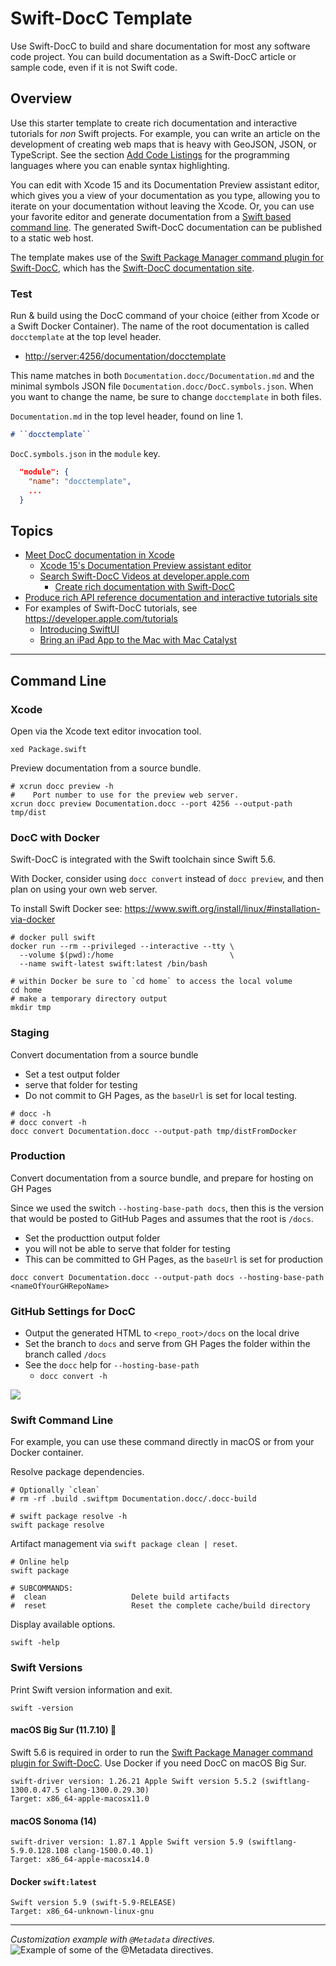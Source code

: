 # Swift-DocC Template

Use Swift-DocC to build and share documentation for most any software code project.  You can build documentation as a Swift-DocC article or sample code, even if it is not Swift code.  

## Overview

Use this starter template to create rich documentation and interactive tutorials for *non* Swift projects.  For example, you can write an article on the development of creating web maps that is heavy with GeoJSON, JSON, or TypeScript.  See the section [Add Code Listings][Add Code Listings] for the programming languages where you can enable syntax highlighting.

You can edit with Xcode 15 and its Documentation Preview assistant editor, which gives you a view of your documentation as you type, allowing you to iterate on your documentation without leaving the Xcode.  Or, you can use your favorite editor and generate documentation from a [Swift based command line][Swift based command line].  The generated Swift-DocC documentation can be published to a static web host.

The template makes use of the [Swift Package Manager command plugin for Swift-DocC][Swift Package Manager command plugin for Swift-DocC], which has the [Swift-DocC documentation site][Swift-DocC documentation site].

[Swift based command line]: https://www.swift.org/install "Swift development is officially supported on Apple platforms, Linux, and Windows."
[Add Code Listings]: https://www.swift.org/documentation/docc/formatting-your-documentation-content#Add-Code-Listings "code listings, or fenced code blocks"
[Swift Package Manager command plugin for Swift-DocC]: https://github.com/apple/swift-docc-plugin "The Swift-DocC plugin is a Swift Package Manager command plugin that supports building documentation for SwiftPM libraries and executables."
[Swift-DocC documentation site]: https://apple.github.io/swift-docc-plugin/documentation/swiftdoccplugin "Swift-DocC documentation for the plugin."
[pre-built Swift-DocC web renderer]: https://github.com/apple/swift-docc-render-artifact "Pre-built copy of the web renderer for Swift-DocC documentation."

### Test

Run & build using the DocC command of your choice (either from Xcode or a Swift Docker Container).  The name of the root documentation is called `docctemplate` at the top level header.  

* <http://server:4256/documentation/docctemplate>

This name matches in both `Documentation.docc/Documentation.md` and the minimal symbols JSON file `Documentation.docc/DocC.symbols.json`.  When you want to change the name, be sure to change `docctemplate` in both files.

`Documentation.md` in the top level header, found on line 1.

```markdown
# ``docctemplate``
```

`DocC.symbols.json` in the `module` key.

```json
  "module": {
    "name": "docctemplate",
    ...
  }
```

## Topics

* [Meet DocC documentation in Xcode](https://developer.apple.com/videos/play/wwdc2021/10166 "site: developer.apple.com")
  * [Xcode 15's Documentation Preview assistant editor](https://developer.apple.com/videos/play/wwdc2023/10244/?time=485 "Video demo of Documentation Preview at developer.apple.com")
  * [Search Swift-DocC Videos at developer.apple.com](https://developer.apple.com/search/?q=docc&type=Videos "Search Swift-DocC Videos at Apple")
    * [Create rich documentation with Swift-DocC](https://developer.apple.com/wwdc23/10244 "Swift-Doc video at developer.apple.com")
* [Produce rich API reference documentation and interactive tutorials site](https://www.swift.org/documentation/docc "swift.org version of Swift-DocC")
* For examples of Swift-DocC tutorials, see <https://developer.apple.com/tutorials>
  * [Introducing SwiftUI](https://developer.apple.com/tutorials/SwiftUI "SwiftUI Tutorials at developer.apple.com")
  * [Bring an iPad App to the Mac with Mac Catalyst](https://developer.apple.com/tutorials/Mac-Catalyst "Mac Catalyst Tutorials at developer.apple.com")

---

## Command Line

### Xcode

Open via the Xcode text editor invocation tool.

```console
xed Package.swift
```

Preview documentation from a source bundle.

```console
# xcrun docc preview -h
#    Port number to use for the preview web server.
xcrun docc preview Documentation.docc --port 4256 --output-path tmp/dist
```

### DocC with Docker

Swift-DocC is integrated with the Swift toolchain since Swift 5.6.

With Docker, consider using `docc convert` instead of `docc preview`, and then plan on using your own web server.

To install Swift Docker see:  <https://www.swift.org/install/linux/#installation-via-docker>

```console
# docker pull swift
docker run --rm --privileged --interactive --tty \
  --volume $(pwd):/home                          \
  --name swift-latest swift:latest /bin/bash
```

```console
# within Docker be sure to `cd home` to access the local volume
cd home
# make a temporary directory output
mkdir tmp
```

### Staging

Convert documentation from a source bundle

* Set a test output folder
* serve that folder for testing
* Do not commit to GH Pages, as the `baseUrl` is set for local testing.

```console
# docc -h
# docc convert -h
docc convert Documentation.docc --output-path tmp/distFromDocker
```

### Production

Convert documentation from a source bundle, and prepare for hosting on GH Pages

Since we used the switch `--hosting-base-path docs`, then this is the version that would be posted to GitHub Pages and assumes that the root is `/docs`.

* Set the producttion output folder
* you will not be able to serve that folder for testing
* This can be committed to GH Pages, as the `baseUrl` is set for production


```console
docc convert Documentation.docc --output-path docs --hosting-base-path <nameOfYourGHRepoName>
```

### GitHub Settings for DocC

* Output the generated HTML to `<repo_root>/docs` on the local drive
* Set the branch to `docs` and serve from GH Pages the folder within the branch called `/docs`
* See the `docc` help for `--hosting-base-path`
  * `docc convert -h`

![](assets/GHPages.png)

### Swift Command Line

For example, you can use these command directly in macOS or from your Docker container.

Resolve package dependencies.

```console
# Optionally `clean`
# rm -rf .build .swiftpm Documentation.docc/.docc-build

# swift package resolve -h
swift package resolve
```

Artifact management via `swift package clean | reset`.

```console
# Online help
swift package

# SUBCOMMANDS:
#  clean                   Delete build artifacts
#  reset                   Reset the complete cache/build directory
```

Display available options.

```console
swift -help
```

### Swift Versions  

Print Swift version information and exit.

```console
swift -version
```

#### macOS Big Sur (11.7.10) 🔴

Swift 5.6 is required in order to run the [Swift Package Manager command plugin for Swift-DocC][Swift Package Manager command plugin for Swift-DocC].  Use Docker if you need DocC on macOS Big Sur.

    swift-driver version: 1.26.21 Apple Swift version 5.5.2 (swiftlang-1300.0.47.5 clang-1300.0.29.30)
    Target: x86_64-apple-macosx11.0

#### macOS Sonoma (14)

    swift-driver version: 1.87.1 Apple Swift version 5.9 (swiftlang-5.9.0.128.108 clang-1500.0.40.1)
    Target: x86_64-apple-macosx14.0

#### Docker `swift:latest`

    Swift version 5.9 (swift-5.9-RELEASE)
    Target: x86_64-unknown-linux-gnu

---

*Customization example with `@Metadata` directives.*
![Example of some of the @Metadata directives.](Documentation.docc/Resources/Documentation@2x.png)
